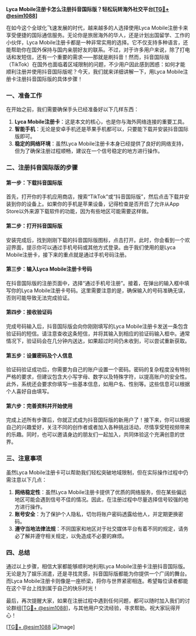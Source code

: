 **Lyca Mobile注册卡怎么注册抖音国际版？轻松玩转海外社交平台[[TG💪+ @esim1088](https://t.me/s/esim1088)]**

在如今这个全球化飞速发展的时代，越来越多的人选择使用Lyca Mobile注册卡来享受便捷的国际通信服务。无论你是旅居海外的华人，还是计划出国留学、工作的小伙伴，Lyca Mobile注册卡都是一种非常实用的选择。它不仅支持多种语言，还能帮助你在国外保持与国内亲朋好友的联系。不过，对于许多用户来说，除了打电话和发短信，还有一个重要的需求——那就是刷抖音！然而，抖音国际版（TikTok）在国外也面临着区域限制的问题，不少用户因此感到困惑：如何才能顺利注册并使用抖音国际版呢？今天，我们就来详细讲解一下，用Lyca Mobile注册卡注册抖音国际版的具体步骤！

### 一、准备工作

在开始之前，我们需要确保手头已经准备好以下几样东西：

1. **Lyca Mobile注册卡**：这是本文的核心，也是你与海外网络连接的重要工具。
2. **智能手机**：无论是安卓手机还是苹果手机都可以，只要能下载并安装抖音国际版即可。
3. **稳定的网络环境**：虽然Lyca Mobile注册卡本身已经提供了良好的网络支持，但为了确保注册过程顺畅，建议在一个信号稳定的地方进行操作。

### 二、注册抖音国际版的步骤

#### 第一步：下载抖音国际版

首先，打开你的手机应用商店，搜索“TikTok”或“抖音国际版”，然后点击下载并安装到你的设备上。如果你的手机是苹果设备，记得检查是否开启了允许从App Store以外来源下载软件的功能，因为有些地区可能需要这样做。

#### 第二步：打开抖音国际版

安装完成后，找到刚刚下载的抖音国际版图标，点击打开。此时，你会看到一个欢迎界面，提示你可以通过手机号码或其他方式登录。由于我们使用的是Lyca Mobile注册卡，接下来的重点就是通过手机号码注册。

#### 第三步：输入Lyca Mobile注册卡号码

在抖音国际版的注册页面中，选择“通过手机号注册”。接着，在弹出的输入框中填写你的Lyca Mobile注册卡号码。这里需要注意的是，确保输入的号码准确无误，否则可能导致无法完成验证。

#### 第四步：接收验证码

完成号码输入后，抖音国际版会向你刚刚填写的Lyca Mobile注册卡发送一条包含验证码的短信。请注意查收这条短信，并将其输入到相应的验证码输入框中。通常情况下，验证码会在几分钟内送达，如果超过时间仍未收到，可以尝试重新获取。

#### 第五步：设置密码及个人信息

验证码验证成功后，你需要为自己的账户设置一个密码。密码的复杂程度没有特别严格的要求，但建议包含大小写字母、数字以及特殊字符，以提高账户的安全性。此外，系统还会要求你填写一些基本信息，如用户名、性别等。这些信息可以根据个人喜好自由填写。

#### 第六步：完善资料并开始使用

完成上述所有步骤后，你就正式成为抖音国际版的新用户了！接下来，你可以根据自己的兴趣爱好，关注不同的创作者或者加入各种挑战活动，尽情享受短视频带来的乐趣。同时，也可以邀请身边的朋友们一起加入，共同体验这个充满创意的世界。

### 三、注意事项

虽然Lyca Mobile注册卡可以帮助我们轻松突破地域限制，但在实际操作过程中仍需注意以下几点：

1. **网络稳定性**：虽然Lyca Mobile注册卡提供了优质的网络服务，但在某些偏远地区可能会遇到信号不佳的情况。因此，在注册过程中尽量选择信号较强的地方进行操作。
2. **账号安全**：为了保护个人隐私，切勿将账户密码透露给他人，并定期更换密码。
3. **遵守当地法律法规**：不同国家和地区对于社交媒体平台有着不同的规定，请务必了解并遵守相关规定，以免造成不必要的麻烦。

### 四、总结

通过以上步骤，相信大家都能够顺利地利用Lyca Mobile注册卡注册抖音国际版。无论是为了娱乐消遣，还是寻找灵感，抖音国际版都能为你提供一个广阔的舞台。而Lyca Mobile注册卡则像是一座桥梁，将你与世界紧密相连。希望每位读者都能在这个平台上找到属于自己的快乐时光！

最后，再次提醒大家，如果在注册过程中遇到任何问题，都可以随时加入我们的讨论群组[[TG💪+ @esim1088](https://t.me/s/esim1088)]，与其他用户交流经验，寻求帮助。祝大家玩得开心！

[[TG💪+ @esim1088](https://t.me/s/esim1088) ![Image](https://i.postimg.cc/4NQfJmqS/Snipaste-2025-05-13-00-14-12.png)]